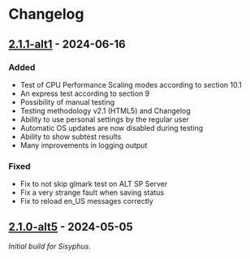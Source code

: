 # Changelog

## [2.1.1-alt1] - 2024-06-16

### Added

- Test of CPU Performance Scaling modes according to section 10.1
- An express test according to section 9
- Possibility of manual testing
- Testing methodology v2.1 (HTML5) and Changelog
- Ability to use personal settings by the regular user
- Automatic OS updates are now disabled during testing
- Ability to show subtest results
- Many improvements in logging output

### Fixed

- Fix to not skip glmark test on ALT SP Server
- Fix a very strange fault when saving status
- Fix to reload en_US messages correctly

[2.1.1-alt1]: https://github.com/klark973/pc-test/releases/tag/2.1.1-alt1

## [2.1.0-alt5] - 2024-05-05

_Initial build for Sisyphus_.

[2.1.0-alt5]: https://github.com/klark973/pc-test/releases/tag/2.1.0-alt5

